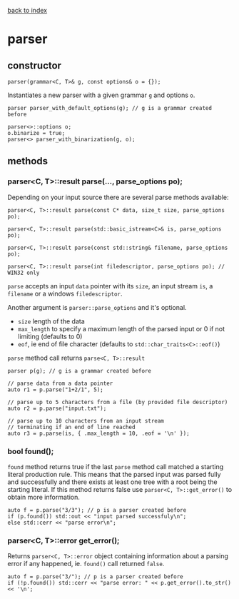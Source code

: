 [back to index](../README.md#classes-and-structs)

# parser

## constructor

```
parser(grammar<C, T>& g, const options& o = {});
```

Instantiates a new parser with a given grammar `g` and options `o`.

```
parser parser_with_default_options(g); // g is a grammar created before

parser<>::options o;
o.binarize = true;
parser<> parser_with_binarization(g, o);
```

## methods

### parser<C, T>::result parse(..., parse_options po);

Depending on your input source there are several parse methods available:

```
parser<C, T>::result parse(const C* data, size_t size, parse_options po);
```
```
parser<C, T>::result parse(std::basic_istream<C>& is, parse_options po);
```
```
parser<C, T>::result parse(const std::string& filename, parse_options po);
```
```
parser<C, T>::result parse(int filedescriptor, parse_options po); // WIN32 only
```

`parse` accepts an input `data` pointer with its `size`, an input stream `is`, a `filename` or a windows `filedescriptor`.

Another argument is `parser::parse_options` and it's optional.
- `size` length of the data
- `max_length` to specify a maximum length of the parsed input or 0 if not limiting (defaults to 0)
- `eof`, ie end of file character (defaults to `std::char_traits<C>::eof()`)

`parse` method call returns `parse<C, T>::result`

```
parser p(g); // g is a grammar created before

// parse data from a data pointer
auto r1 = p.parse("1+2/1", 5);

// parse up to 5 characters from a file (by provided file descriptor)
auto r2 = p.parse("input.txt");

// parse up to 10 characters from an input stream
// terminating if an end of line reached
auto r3 = p.parse(is, { .max_length = 10, .eof = '\n' });
```

### bool found();

`found` method returns true if the last `parse` method call matched a starting literal production rule. This means that the parsed input was parsed fully and successfully and there exists at least one tree with a root being the starting literal. If this method returns false use `parser<C, T>::get_error()` to obtain more information.

```
auto f = p.parse("3/3"); // p is a parser created before
if (p.found()) std::out << "input parsed successfuly\n";
else std::cerr << "parse error\n";
```

### parser<C, T>::error get_error();

Returns `parser<C, T>::error` object containing information about a parsing error if any happened, ie. `found()` call returned `false`.

```
auto f = p.parse("3/"); // p is a parser created before
if (!p.found()) std::cerr << "parse error: " << p.get_error().to_str() << '\n';
```
